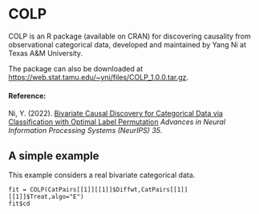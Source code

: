 # COLP

COLP is an R package (available on CRAN) for discovering causality from observational categorical data, developed and maintained by Yang Ni at Texas A&M University.

The package can also be downloaded at https://web.stat.tamu.edu/~yni/files/COLP_1.0.0.tar.gz.


#### Reference:  

Ni, Y. (2022). [Bivariate Causal Discovery for Categorical Data via Classification with Optimal Label Permutation](https://arxiv.org/pdf/2209.08579.pdf) *Advances in Neural Information Processing Systems (NeurIPS) 35*.


## A simple example
This example considers a real bivariate categorical data.
```{r dataload,echo=TRUE,  warning=FALSE, message=TRUE }
fit = COLP(CatPairs[[1]][[1]]$Diffwt,CatPairs[[1]][[1]]$Treat,algo="E")
fit$cd
```


